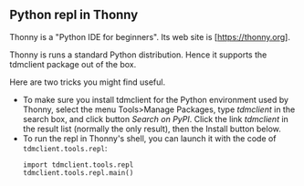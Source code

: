 ## Python repl in Thonny

Thonny is a "Python IDE for beginners". Its web site is [https://thonny.org].

Thonny is runs a standard Python distribution. Hence it supports the tdmclient package out of the box.

Here are two tricks you might find useful.
- To make sure you install tdmclient for the Python environment used by Thonny, select the menu Tools>Manage Packages, type _tdmclient_ in the search box, and click button _Search on PyPI_. Click the link _tdmclient_ in the result list (normally the only result), then the Install button below.
- To run the repl in Thonny's shell, you can launch it with the code of `tdmclient.tools.repl`:
    ```
    import tdmclient.tools.repl
    tdmclient.tools.repl.main()
    ```
